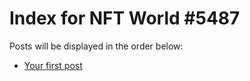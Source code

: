 # Index for NFT World #5487
Posts will be displayed in the order below:

- [Your first post](./001-first.md)

